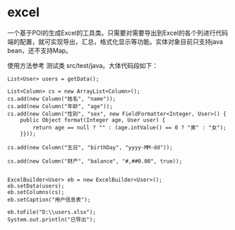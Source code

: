 excel
=====

一个基于POI的生成Excel的工具类。只需要对需要导出到Excel的各个列进行代码端的配置，就可实现导出，汇总，格式化显示等功能。实体对象目前只支持java bean，还不支持Map。

使用方法参考 测试类 src/test/java。大体代码段如下：

```
List<User> users = getData();

List<Column> cs = new ArrayList<Column>();
cs.add(new Column("姓名", "name"));		
cs.add(new Column("年龄", "age"));
cs.add(new Column("性别", "sex", new FieldFormatter<Integer, User>() {
	public Object format(Integer age, User user) {
		return age == null ? "" : (age.intValue() == 0 ? "男" : "女");
	}}));

cs.add(new Column("生日", "birthDay", "yyyy-MM-dd"));

cs.add(new Column("财产", "balance", "#,##0.00", true));


ExcelBuilder<User> eb = new ExcelBuilder<User>();
eb.setData(users);
eb.setColumns(cs);
eb.setCaption("用户信息表");

eb.toFile("D:\\users.xlsx");
System.out.println("已导出");
```
